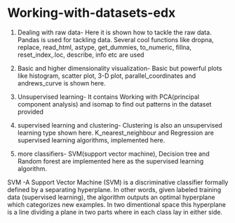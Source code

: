 # Working-with-datasets-edx

1. Dealing with raw data- Here it is shown how to tackle the raw data. Pandas is used for tackling data. Several cool functions like dropna, replace, read_html, astype, get_dummies, to_numeric, fillna, reset_index,.loc, describe, info etc are used


2. Basic and higher dimensionality visualization- Basic but powerful plots like histogram, scatter plot, 3-D plot, parallel_coordinates and andrews_curve is shown here.


3. Unsupervised learning- It contains Working with PCA(principal component analysis) and isomap to find out patterns in the dataset provided


4. supervised learning and clustering- Clustering is also an unsupervised learning type shown here. K_nearest_neighbour and Regression are supervised learning algorithms, implemented here.


5. more classifiers- SVM(support vector machine), Decision tree and Random forest are implemented here as the supervised learning algorithm.
 
 SVM -A Support Vector Machine (SVM) is a discriminative classifier formally defined by a separating hyperplane. In other words, given labeled training data (supervised learning), the algorithm outputs an optimal hyperplane which categorizes new examples. In two dimentional space this hyperplane is a line dividing a plane in two parts where in each class lay in either side.
